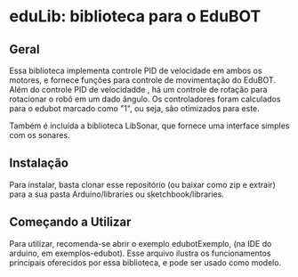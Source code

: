 # eduLib: biblioteca para o EduBOT

## Geral

Essa biblioteca implementa controle PID de velocidade em ambos os motores, e fornece
funções para controle de movimentação do EduBOT. Além do controle
PID de velocidadde , há um controle de rotação para rotacionar o robô em um dado
ângulo. Os controladores foram calculados para o edubot marcado como "1", ou seja,
são otimizados para este.

Também é incluída a biblioteca LibSonar, que fornece uma interface simples com os sonares.


## Instalação

Para instalar, basta clonar esse repositório (ou baixar como zip e extrair) para 
a sua pasta Arduino/libraries ou sketchbook/libraries.

## Começando a Utilizar

Para utilizar, recomenda-se abrir o exemplo edubotExemplo, (na IDE do arduino, em 
exemplos-edubot). Esse arquivo ilustra os funcionamentos principais oferecidos por
essa biblioteca, e pode ser usado como modelo.
